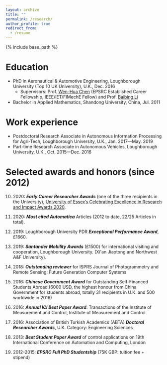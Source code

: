```yaml
---
layout: archive
title: ""
permalink: /research/
author_profile: true
redirect_from:
  - /resume
---
```


{% include base_path %}

Education
======
* PhD in Aeronautical & Automotive Engineering, Loughborough University (Top 10 UK University), U.K., Dec. 2016 
  * Supervisors: Prof. [Wen-Hua Chen](https://www.lboro.ac.uk/departments/aae/staff/wen-hua-chen/) (EPSRC Established Career Fellowship, IEEE/IET/FIMechE Fellow) and Prof. [Baibing Li](https://www.lboro.ac.uk/departments/sbe/staff/baibing-li/)
* Bachelor in Applied Mathematics, Shandong University, China, Jul. 2011

Work experience
======
* Postdoctoral Research Associate in Autonomous Information Processing for Agri-Tech, Loughborough University, U.K., Jan. 2017—May. 2019
* Part-time Research Associate in Autonomous Vehicles, Loughborough University, U.K., Oct. 2015—Dec. 2016

Selected awards and honors (since 2012)
======
10. 2020: **_Early Career Researcher Awards_** (one of the three recipients in the University), [University of Essex’s Celebrating Excellence in Research and Impact Awards 2020](https://www.essex.ac.uk/research/celebrating-our-researchers/2020).

9. 2020: **_Most cited Automatica_** Articles (2012 to date, 22/25 Articles in total).

8. 2019: Loughborough University PDR **_Exceptional Performance Award_**, £1660.

7. 2019: **_Santander Mobility Awards_** (£1500) for international visiting and cooperation, Loughborough University. (Xi'an Jiaotong and Northwest A&F University).

6. 2018: **_Outstanding reviewer_** for ISPRS Journal of Photogrammetry and Remote Sensing; Future Generation Computer Systems

5. 2016: **_Chinese Government Award_** for Outstanding Self-Financed Students Abroad (6000 USD, the highest honour from China Government for students abroad, totally 31 recipients in U.K. and 500 worldwide in 2016)

4. 2016: **_Annual ICI Best Paper Award_**: Transactions of the Institute of Measurement and Control, Institute of Measurement and Control

3. 2016: Association of British Turkish Academics (ABTA) **_Doctoral Researcher Awards_**, U.K. Category: Engineering Sciences

2. 2013: **_Best Student Paper Award_** of control applications on 19th International Conference on Automation and Computing, London

1. 2012-2015: **_EPSRC Full PhD Studentship_** (75K GBP: tuition fee + stipend) 
  
<!---

Publications
======
  <ul>{% for post in site.publications %}
    {% include archive-single-cv.html %}
  {% endfor %}</ul>
  
Talks
======
  <ul>{% for post in site.talks %}
    {% include archive-single-talk-cv.html %}
  {% endfor %}</ul>
  
Teaching
======
  <ul>{% for post in site.teaching %}
    {% include archive-single-cv.html %}
  {% endfor %}</ul>
  
Service and leadership
======
* Currently signed in to 43 different slack teams

-->  
